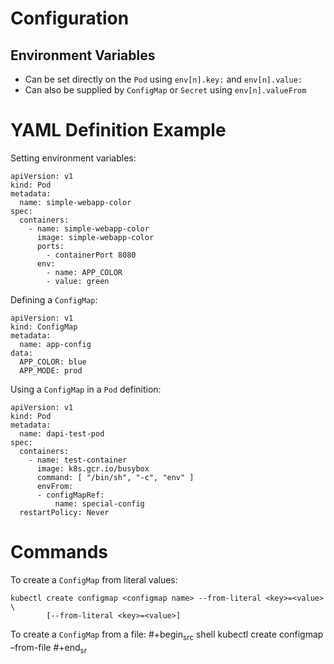 

# Configuration


## Environment Variables

-   Can be set directly on the `Pod` using `env[n].key:` and `env[n].value:`
-   Can also be supplied by `ConfigMap` or `Secret` using `env[n].valueFrom`


# YAML Definition Example

Setting environment variables:

    apiVersion: v1
    kind: Pod
    metadata:
      name: simple-webapp-color
    spec:
      containers:
        - name: simple-webapp-color
          image: simple-webapp-color
          ports:
            - containerPort 8080
          env:
            - name: APP_COLOR
            - value: green

Defining a `ConfigMap`:

    apiVersion: v1
    kind: ConfigMap
    metadata:
      name: app-config
    data:
      APP_COLOR: blue
      APP_MODE: prod

Using a `ConfigMap` in a `Pod` definition:

    apiVersion: v1
    kind: Pod
    metadata:
      name: dapi-test-pod
    spec:
      containers:
        - name: test-container
          image: k8s.gcr.io/busybox
          command: [ "/bin/sh", "-c", "env" ]
          envFrom:
          - configMapRef:
              name: special-config
      restartPolicy: Never


# Commands

To create a `ConfigMap` from literal values:

    kubectl create configmap <configmap name> --from-literal <key>=<value> \
            [--from-literal <key>=<value>]

To create a `ConfigMap` from a file:
\#+begin<sub>src</sub> shell
  kubectl create configmap <configmap name> &#x2013;from-file <file path>
\#+end<sub>sr</sub>

